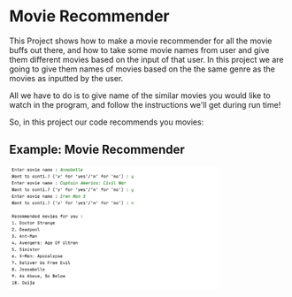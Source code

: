 # Movie Recommender
This Project shows how to make a movie recommender for all the movie buffs out there, and how to take some movie names from user and give them different movies based on the input of that user. In this project we are going to give them names of movies based on the the same genre as the movies as inputted by the user. 

All we have to do is to give name of the similar movies you would like to watch in the program, and follow the instructions we'll get during run time!

So, in this project our code recommends you movies:


## Example: Movie Recommender



<img src="https://github.com/saranshkhulbe7/Movie_Recommender/blob/master/Output.png" alt="Input Image" width="75%">


